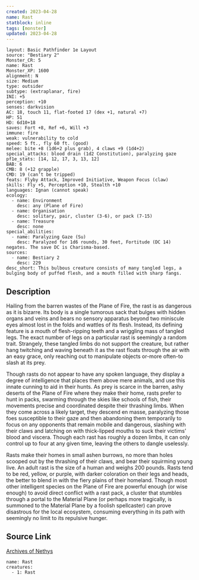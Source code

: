 ```yaml
---
created: 2023-04-28
name: Rast
statblock: inline
tags: [monster]
updated: 2023-04-28
---
```

```statblock
layout: Basic Pathfinder 1e Layout
source: "Bestiary 2"
Monster_CR: 5
name: Rast
Monster_XP: 1600
alignment: N
size: Medium
type: outsider
subtype: (extraplanar, fire)
INI: +5
perception: +10
senses: darkvision
AC: 18, touch 11, flat-footed 17 (dex +1, natural +7)
HP: 51
HD: 6d10+18
saves: Fort +8, Ref +6, Will +3
immune: fire
weak: vulnerability to cold
speed: 5 ft., fly 60 ft. (good)
melee: bite +8 (1d6+2 plus grab), 4 claws +9 (1d4+2)
special_attacks: blood drain (1d2 Constitution), paralyzing gaze
pf1e_stats: [14, 12, 17, 3, 13, 12]
BAB: 6
CMB: 8 (+12 grapple)
CMD: 19 (can’t be tripped)
feats: Flyby Attack, Improved Initiative, Weapon Focus (claw)
skills: Fly +5, Perception +10, Stealth +10
languages: Ignan (cannot speak)
ecology:
  - name: Environment
    desc: any (Plane of Fire)
  - name: Organisation
    desc: solitary, pair, cluster (3-6), or pack (7-15)
  - name: Treasure
    desc: none
special_abilities:
  - name: Paralyzing Gaze (Su)
    desc: Paralyzed for 1d6 rounds, 30 feet, Fortitude (DC 14) negates. The save DC is Charisma-based.
sources:
  - name: Bestiary 2
    desc: 229
desc_short: This bulbous creature consists of many tangled legs, a bulging body of puffed flesh, and a mouth filled with sharp fangs.
```
## Description
Hailing from the barren wastes of the Plane of Fire, the rast is as dangerous as it is bizarre. Its body is a single tumorous sack that bulges with hidden organs and veins and bears no sensory apparatus beyond two miniscule eyes almost lost in the folds and wattles of its flesh. Instead, its defining feature is a mouth of flesh-ripping teeth and a wriggling mass of tangled legs. The exact number of legs on a particular rast is seemingly a random trait. Strangely, these tangled limbs do not support the creature, but rather hang twitching and waving beneath it as the rast floats through the air with an easy grace, only reaching out to manipulate objects or-more often-to slash at its prey.

Though rasts do not appear to have any spoken language, they display a degree of intelligence that places them above mere animals, and use this innate cunning to aid in their hunts. As prey is scarce in the barren, ashy deserts of the Plane of Fire where they make their home, rasts prefer to hunt in packs, swarming through the skies like schools of fish, their movements precise and coordinated despite their thrashing limbs. When they come across a likely target, they descend en masse, paralyzing those foes susceptible to their gaze and then abandoning them temporarily to focus on any opponents that remain mobile and dangerous, slashing with their claws and latching on with thick-lipped mouths to suck their victims’ blood and viscera. Though each rast has roughly a dozen limbs, it can only control up to four at any given time, leaving the others to dangle uselessly.

Rasts make their homes in small ashen burrows, no more than holes scooped out by the thrashing of their claws, and bear their squirming young live. An adult rast is the size of a human and weighs 200 pounds. Rasts tend to be red, yellow, or purple, with darker coloration on their legs and heads, the better to blend in with the fiery plains of their homeland. Though most other intelligent species on the Plane of Fire are powerful enough (or wise enough) to avoid direct conflict with a rast pack, a cluster that stumbles through a portal to the Material Plane (or perhaps more tragically, is summoned to the Material Plane by a foolish spellcaster) can prove disastrous for the local ecosystem, consuming everything in its path with seemingly no limit to its repulsive hunger.
## Source Link
[Archives of Nethys](https://aonprd.com/MonsterDisplay.aspx?ItemName=Rast)
```encounter-table
name: Rast
creatures:
  - 1: Rast
```
